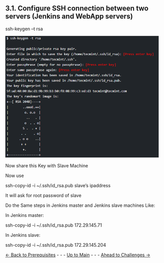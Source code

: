 ## 3.1. Configure SSH connection between two servers (Jenkins and WebApp servers) 

ssh-keygen –t rsa 

<img src="images/56de3822bcdeca287727cc8523ef81feb15d9f75.png"
style="width:5in;height:3.95833in" />

Now share this Key with Slave Machine 

Now use 

ssh-copy-id -i ~/.ssh/id_rsa.pub slave’s ipaddress 

It will ask for root password of slave 

Do the Same steps in Jenkins master and Jenkins slave machines Like:  

In Jenkins master:

ssh-copy-id -i ~/.ssh/id_rsa.pub 172.29.145.71

In Jenkins slave:

ssh-copy-id -i ~/.ssh/id_rsa.pub 172.29.145.204



[<- Back to Prerequisites](../Overview/Prerequisites.md) - - - [Up to Main](../main.md) - - - [Ahead to Challenges ->](../Overview/Challenges.md)
